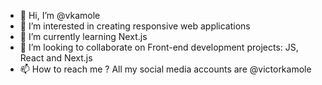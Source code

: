 - 👋 Hi, I’m @vkamole
- 👀 I’m interested in creating responsive web applications
- 🌱 I’m currently learning Next.js
- 💞️ I’m looking to collaborate on Front-end development projects: JS, React and Next.js
- 📫 How to reach me ? All my social media accounts are @victorkamole

<!---
vkamole/vkamole is a ✨ special ✨ repository because its `README.md` (this file) appears on your GitHub profile.
You can click the Preview link to take a look at your changes.
--->

